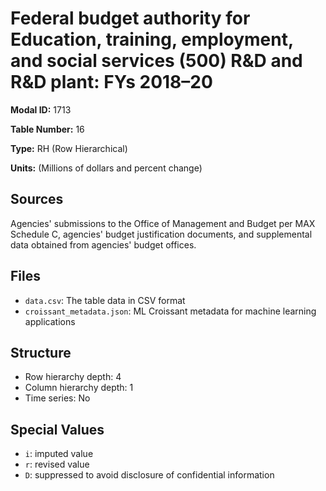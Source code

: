 # Federal budget authority for Education, training, employment, and social services (500) R&D and R&D plant: FYs 2018&#8211;20

**Modal ID:** 1713

**Table Number:** 16

**Type:** RH (Row Hierarchical)

**Units:** (Millions of dollars and percent change)

## Sources

Agencies' submissions to the Office of Management and Budget per MAX Schedule C, agencies' budget justification documents, and supplemental data obtained from agencies' budget offices.

## Files

- `data.csv`: The table data in CSV format
- `croissant_metadata.json`: ML Croissant metadata for machine learning applications

## Structure

- Row hierarchy depth: 4
- Column hierarchy depth: 1
- Time series: No

## Special Values

- `i`: imputed value
- `r`: revised value
- `D`: suppressed to avoid disclosure of confidential information
